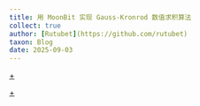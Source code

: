 ```yaml
---
title: 用 MoonBit 实现 Gauss-Kronrod 数值求积算法
collect: true
author: [Rutubet](https://github.com/rutubet)
taxon: Blog
date: 2025-09-03
---
```


[+](/blog/gausskronrod/intro.md#:embed)

[+](/blog/gausskronrod/implement.md#:embed)
